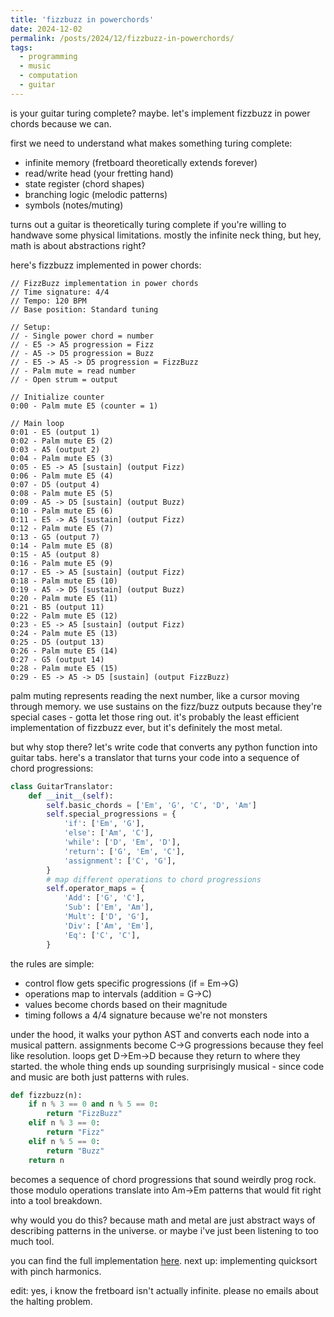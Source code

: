 ```yaml
---
title: 'fizzbuzz in powerchords'
date: 2024-12-02
permalink: /posts/2024/12/fizzbuzz-in-powerchords/
tags:
  - programming
  - music
  - computation
  - guitar
---
```


is your guitar turing complete? maybe. let's implement fizzbuzz in power chords because we can.

first we need to understand what makes something turing complete:
- infinite memory (fretboard theoretically extends forever)
- read/write head (your fretting hand)
- state register (chord shapes)
- branching logic (melodic patterns)
- symbols (notes/muting)

turns out a guitar is theoretically turing complete if you're willing to handwave some physical limitations. mostly the infinite neck thing, but hey, math is about abstractions right?

here's fizzbuzz implemented in power chords:

```text
// FizzBuzz implementation in power chords
// Time signature: 4/4
// Tempo: 120 BPM
// Base position: Standard tuning

// Setup:
// - Single power chord = number
// - E5 -> A5 progression = Fizz
// - A5 -> D5 progression = Buzz
// - E5 -> A5 -> D5 progression = FizzBuzz
// - Palm mute = read number
// - Open strum = output

// Initialize counter
0:00 - Palm mute E5 (counter = 1)

// Main loop
0:01 - E5 (output 1)
0:02 - Palm mute E5 (2)
0:03 - A5 (output 2)
0:04 - Palm mute E5 (3)
0:05 - E5 -> A5 [sustain] (output Fizz)
0:06 - Palm mute E5 (4)
0:07 - D5 (output 4)
0:08 - Palm mute E5 (5)
0:09 - A5 -> D5 [sustain] (output Buzz)
0:10 - Palm mute E5 (6)
0:11 - E5 -> A5 [sustain] (output Fizz)
0:12 - Palm mute E5 (7)
0:13 - G5 (output 7)
0:14 - Palm mute E5 (8)
0:15 - A5 (output 8)
0:16 - Palm mute E5 (9)
0:17 - E5 -> A5 [sustain] (output Fizz)
0:18 - Palm mute E5 (10)
0:19 - A5 -> D5 [sustain] (output Buzz)
0:20 - Palm mute E5 (11)
0:21 - B5 (output 11)
0:22 - Palm mute E5 (12)
0:23 - E5 -> A5 [sustain] (output Fizz)
0:24 - Palm mute E5 (13)
0:25 - D5 (output 13)
0:26 - Palm mute E5 (14)
0:27 - G5 (output 14)
0:28 - Palm mute E5 (15)
0:29 - E5 -> A5 -> D5 [sustain] (output FizzBuzz)
```

palm muting represents reading the next number, like a cursor moving through memory. we use sustains on the fizz/buzz outputs because they're special cases - gotta let those ring out. it's probably the least efficient implementation of fizzbuzz ever, but it's definitely the most metal.

but why stop there? let's write code that converts any python function into guitar tabs. here's a translator that turns your code into a sequence of chord progressions:

```python
class GuitarTranslator:
    def __init__(self):
        self.basic_chords = ['Em', 'G', 'C', 'D', 'Am']
        self.special_progressions = {
            'if': ['Em', 'G'],
            'else': ['Am', 'C'],
            'while': ['D', 'Em', 'D'],
            'return': ['G', 'Em', 'C'],
            'assignment': ['C', 'G'],
        }
        # map different operations to chord progressions
        self.operator_maps = {
            'Add': ['G', 'C'],
            'Sub': ['Em', 'Am'],
            'Mult': ['D', 'G'],
            'Div': ['Am', 'Em'],
            'Eq': ['C', 'C'],
        }
```

the rules are simple:
- control flow gets specific progressions (if = Em->G)
- operations map to intervals (addition = G->C)
- values become chords based on their magnitude
- timing follows a 4/4 signature because we're not monsters

under the hood, it walks your python AST and converts each node into a musical pattern. assignments become C->G progressions because they feel like resolution. loops get D->Em->D because they return to where they started. the whole thing ends up sounding surprisingly musical - since code and music are both just patterns with rules.

```python
def fizzbuzz(n):
    if n % 3 == 0 and n % 5 == 0:
        return "FizzBuzz"
    elif n % 3 == 0:
        return "Fizz"
    elif n % 5 == 0:
        return "Buzz"
    return n
```

becomes a sequence of chord progressions that sound weirdly prog rock. those modulo operations translate into Am->Em patterns that would fit right into a tool breakdown.

why would you do this? because math and metal are just abstract ways of describing patterns in the universe. or maybe i've just been listening to too much tool.

you can find the full implementation [here](https://github.com/tehruhn/turing_complete_guitar). next up: implementing quicksort with pinch harmonics.

edit: yes, i know the fretboard isn't actually infinite. please no emails about the halting problem.